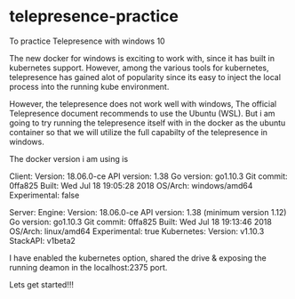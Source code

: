 # telepresence-practice
To practice Telepresence with windows 10

The new docker for windows is exciting to work with, since it has built in kubernetes support. However, among the various tools for kubernetes, telepresence has gained alot of popularity since its easy to inject the local process into the running kube environment.

However, the telepresence does not work well with windows, The official Telepresence document recommends to use the Ubuntu (WSL). But i am going to try running the telepresence itself with in the docker as the ubuntu container so that we will utilize the full capabilty of the telepresence in windows.

The docker version i am using is 

Client:
 Version:           18.06.0-ce
 API version:       1.38
 Go version:        go1.10.3
 Git commit:        0ffa825
 Built:             Wed Jul 18 19:05:28 2018
 OS/Arch:           windows/amd64
 Experimental:      false

Server:
 Engine:
  Version:          18.06.0-ce
  API version:      1.38 (minimum version 1.12)
  Go version:       go1.10.3
  Git commit:       0ffa825
  Built:            Wed Jul 18 19:13:46 2018
  OS/Arch:          linux/amd64
  Experimental:     true
 Kubernetes:
  Version:          v1.10.3
  StackAPI:         v1beta2
  
I have enabled the kubernetes option, shared the drive & exposing the running deamon in the localhost:2375 port.


Lets get started!!!
  
